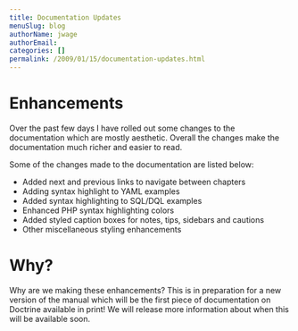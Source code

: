 ```yaml
---
title: Documentation Updates
menuSlug: blog
authorName: jwage 
authorEmail: 
categories: []
permalink: /2009/01/15/documentation-updates.html
---
```

Enhancements
============

Over the past few days I have rolled out some changes to the
documentation which are mostly aesthetic. Overall the changes make the
documentation much richer and easier to read.

Some of the changes made to the documentation are listed below:

-   Added next and previous links to navigate between chapters
-   Adding syntax highlight to YAML examples
-   Added syntax highlighting to SQL/DQL examples
-   Enhanced PHP syntax highlighting colors
-   Added styled caption boxes for notes, tips, sidebars and cautions
-   Other miscellaneous styling enhancements

Why?
====

Why are we making these enhancements? This is in preparation for a new
version of the manual which will be the first piece of documentation on
Doctrine available in print! We will release more information about when
this will be available soon.
